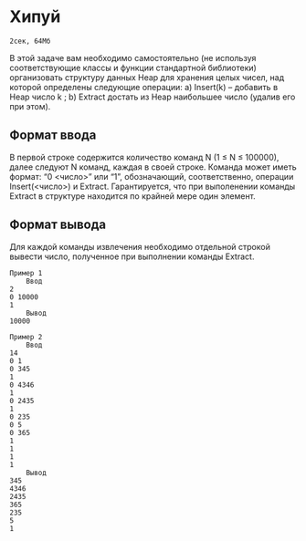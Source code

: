 # Хипуй
    2сек, 64Мб

В этой задаче вам необходимо самостоятельно (не используя соответствующие классы и функции стандартной библиотеки) организовать структуру данных Heap для хранения целых чисел, над которой определены следующие операции: a) Insert(k) – добавить в Heap число k ; b) Extract достать из Heap наибольшее число (удалив его при этом).
## Формат ввода

В первой строке содержится количество команд N (1 ≤ N ≤ 100000), далее следуют N команд, каждая в своей строке. Команда может иметь формат: “0 <число>” или “1”, обозначающий, соответственно, операции Insert(<число>) и Extract. Гарантируется, что при выполенении команды Extract в структуре находится по крайней мере один элемент.

## Формат вывода

Для каждой команды извлечения необходимо отдельной строкой вывести число, полученное при выполнении команды Extract.

    Пример 1
        Ввод
    2
    0 10000
    1	
        Вывод
    10000

    Пример 2
        Ввод
    14
    0 1
    0 345
    1
    0 4346
    1
    0 2435
    1
    0 235
    0 5
    0 365
    1
    1
    1
    1
        Вывод
    345
    4346
    2435
    365
    235
    5
    1
